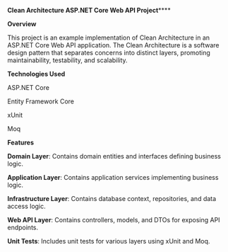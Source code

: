 **Clean Architecture ASP.NET Core Web API Project******

**Overview**

This project is an example implementation of Clean Architecture in an ASP.NET Core Web API application. The Clean Architecture is a software design pattern that separates concerns into distinct layers, promoting maintainability, testability, and scalability.

**Technologies Used**

ASP.NET Core 

Entity Framework Core

xUnit

Moq

**Features**

**Domain Layer**: Contains domain entities and interfaces defining business logic.

**Application Layer**: Contains application services implementing business logic.

**Infrastructure Layer**: Contains database context, repositories, and data access logic.

**Web API Layer**: Contains controllers, models, and DTOs for exposing API endpoints.

**Unit Tests**: Includes unit tests for various layers using xUnit and Moq.

